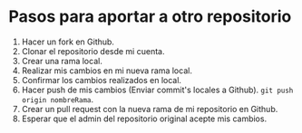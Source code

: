 # Pasos para aportar a otro repositorio

1. Hacer un fork en Github.
2. Clonar el repositorio desde mi cuenta.
3. Crear una rama local.
4. Realizar mis cambios en mi nueva rama local.
5. Confirmar los cambios realizados en local.
6. Hacer push de mis cambios (Enviar commit's locales a Github). `git push origin nombreRama`.
7. Crear un pull request con la nueva rama de mi repositorio en Github.
8. Esperar que el admin del repositorio original acepte mis cambios.